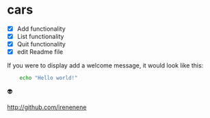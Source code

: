 # cars

- [x] Add functionality 
- [x] List functionality
- [x] Quit functionality
- [x] edit Readme file

If you were to display add a welcome message, it would look like this:

```bash
	echo "Hello world!"
```

:alien:

http://github.com/irenenene
